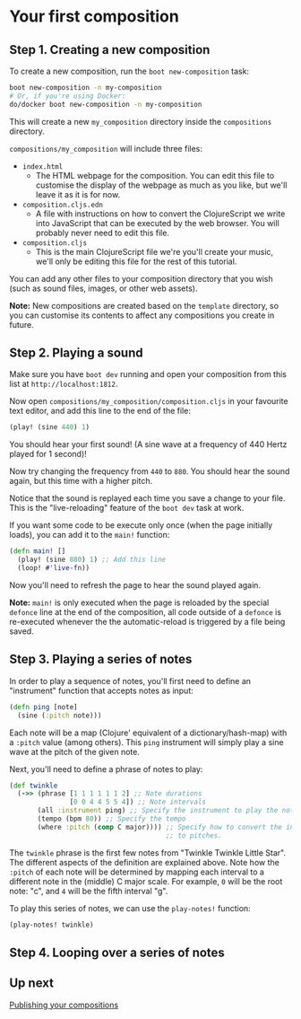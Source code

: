 # Your first composition

## Step 1. Creating a new composition

To create a new composition, run the `boot new-composition` task:

``` bash
boot new-composition -n my-composition
# Or, if you're using Docker:
do/docker boot new-composition -n my-composition
```

This will create a new `my_composition` directory inside the
`compositions` directory.

`compositions/my_composition` will include three files:

* `index.html`
  * The HTML webpage for the composition. You can edit this file to
    customise the display of the webpage as much as you like, but
    we'll leave it as it is for now.
* `composition.cljs.edn`
  * A file with instructions on how to convert the ClojureScript we
    write into JavaScript that can be executed by the web browser. You
    will probably never need to edit this file.
* `composition.cljs`
  * This is the main ClojureScript file we're you'll create your
    music, we'll only be editing this file for the rest of this
    tutorial.

You can add any other files to your composition directory that you
wish (such as sound files, images, or other web assets).

**Note:** New compositions are created based on the `template`
directory, so you can customise its contents to affect any
compositions you create in future.

## Step 2. Playing a sound

Make sure you have `boot dev` running and open your composition from
this list at `http://localhost:1812`.

Now open `compositions/my_composition/composition.cljs` in your
favourite text editor, and add this line to the end of the file:

``` clojure
(play! (sine 440) 1)
```

You should hear your first sound! (A sine wave at a frequency of 440
Hertz played for 1 second)!

Now try changing the frequency from `440` to `880`. You should hear the
sound again, but this time with a higher pitch.

Notice that the sound is replayed each time you save a change to your
file. This is the "live-reloading" feature of the `boot dev` task at
work.

If you want some code to be execute only once (when the page initially
loads), you can add it to the `main!` function:

``` clojure
(defn main! []
  (play! (sine 880) 1) ;; Add this line
  (loop! #'live-fn))
```

Now you'll need to refresh the page to hear the sound played again.

**Note:** `main!` is only executed when the page is reloaded by the
special `defonce` line at the end of the composition, all code outside
of a `defonce` is re-executed whenever the the automatic-reload is
triggered by a file being saved.

## Step 3. Playing a series of notes

In order to play a sequence of notes, you'll first need to define an
"instrument" function that accepts notes as input:

``` clojure
(defn ping [note]
  (sine (:pitch note)))
```

Each note will be a map (Clojure' equivalent of a dictionary/hash-map)
with a `:pitch` value (among others). This `ping` instrument will
simply play a sine wave at the pitch of the given note.

Next, you'll need to define a phrase of notes to play:

``` clojure
(def twinkle
  (->> (phrase [1 1 1 1 1 1 2] ;; Note durations
               [0 0 4 4 5 5 4]) ;; Note intervals
       (all :instrument ping) ;; Specify the instrument to play the notes with.
       (tempo (bpm 80)) ;; Specify the tempo
       (where :pitch (comp C major)))) ;; Specify how to convert the intervals
                                       ;; to pitches.
```

The `twinkle` phrase is the first few notes from "Twinkle Twinkle
Little Star". The different aspects of the definition are explained
above. Note how the `:pitch` of each note will be determined by
mapping each interval to a different note in the (middle) C major
scale. For example, `0` will be the root note: "c", and `4` will be
the fifth interval "g".

To play this series of notes, we can use the `play-notes!` function:

``` clojure
(play-notes! twinkle)
```

## Step 4. Looping over a series of notes

## Up next

[Publishing your compositions](3-publishing.md)

